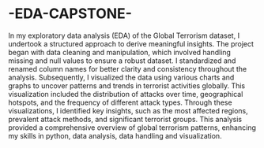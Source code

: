 # -EDA-CAPSTONE-

In my exploratory data analysis (EDA) of the Global Terrorism dataset, I undertook a structured approach to derive meaningful insights. The project began with data cleaning and manipulation, which involved handling missing and null values to ensure a robust dataset. I standardized and renamed column names for better clarity and consistency throughout the analysis. Subsequently, I visualized the data using various charts and graphs to uncover patterns and trends in terrorist activities globally. This visualization included the distribution of attacks over time, geographical hotspots, and the frequency of different attack types. Through these visualizations, I identified key insights, such as the most affected regions, prevalent attack methods, and significant terrorist groups. This analysis provided a comprehensive overview of global terrorism patterns, enhancing my skills in python, data analysis, data handling and visualization.
